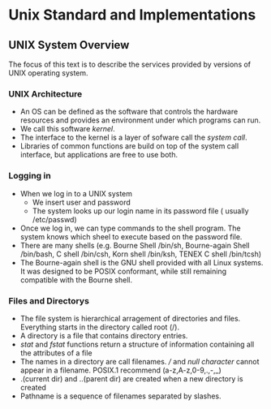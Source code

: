 # Unix Standard and Implementations
## UNIX System Overview
The focus of this text is to describe the services provided by versions
of UNIX operating system.
### UNIX Architecture
* An OS can be defined as the software that controls the hardware 
  resources and provides an environment under which programs can run.
* We call this software *kernel*.
* The interface to the kernel is a layer of sofware call the *system 
  call*.
* Libraries of common functions are build on top of the system call
  interface, but applications are free to use both.
### Logging in
* When we log in to a UNIX system
	* We insert user and password
	* The system looks up our login name in its password file (
	  usually /etc/passwd)
* Once we log in, we can type commands to the shell program. The system
  knows which sheel to execute based on the password file.
* There are many shells (e.g. Bourne Shell /bin/sh, Bourne-again Shell
  /bin/bash, C shell /bin/csh, Korn shell /bin/ksh, TENEX C shell 
  /bin/tcsh)
* The Bourne-again shell is the GNU shell provided with all Linux 
  systems. It was designed to be POSIX conformant, while still 
  remaining compatible with the Bourne shell.
### Files and Directorys
* The file system is hierarchical arragement of directories and files.
  Everything starts in the directory called root (/).
* A directory is a file that contains directory entries.
* *stat* and *fstat* functions return a structure of information
  containing all the attributes of a file
* The names in a directory are call filenames. */* and *null character*
  cannot appear in a filename. POSIX.1 recommend (a-z,A-z,0-9,.,-,_)
* .(current dir) and \.\.(parent dir) are created when a new directory is created
* Pathname is a sequence of filenames separated by slashes. 

